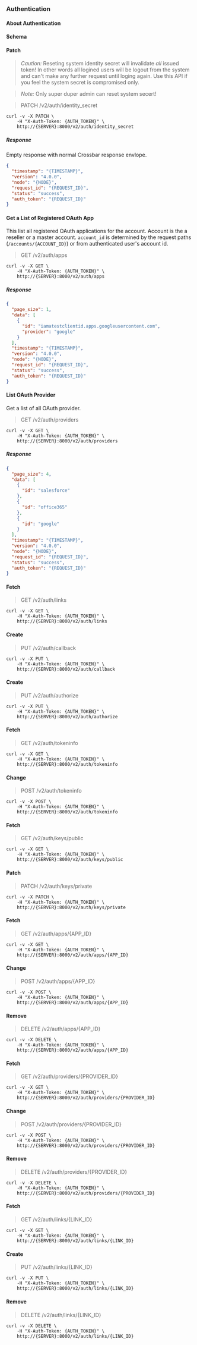 ### Authentication

#### About Authentication

#### Schema



#### Patch

> *Caution:* Reseting system identity secret will invalidate *all* issued token! In other words all logined users will be logout from the system and can't make any further request until loging again. Use this API if you feel the system secret is compromised only.

> *Note:* Only super duper admin can reset system secert!

> PATCH /v2/auth/identity_secret

```shell
curl -v -X PATCH \
    -H "X-Auth-Token: {AUTH_TOKEN}" \
    http://{SERVER}:8000/v2/auth/identity_secret
```

##### Response

Empty response with normal Crossbar response envlope.

```json
{
  "timestamp": "{TIMESTAMP}",
  "version": "4.0.0",
  "node": "{NODE}",
  "request_id": "{REQUEST_ID}",
  "status": "success",
  "auth_token": "{REQUEST_ID}"
}
```

#### Get a List of Registered OAuth App

This list all registered OAuth applications for the account. Account is the a reseller or a master account. `account_id` is determined by the request paths (`/accounts/{ACCOUNT_ID}`) or from authenticated user's account id.

> GET /v2/auth/apps

```shell
curl -v -X GET \
    -H "X-Auth-Token: {AUTH_TOKEN}" \
    http://{SERVER}:8000/v2/auth/apps
```

##### Response

```json
{
  "page_size": 1,
  "data": [
    {
      "id": "iamatestclientid.apps.googleusercontent.com",
      "provider": "google"
    }
  ],
  "timestamp": "{TIMESTAMP}",
  "version": "4.0.0",
  "node": "{NODE}",
  "request_id": "{REQUEST_ID}",
  "status": "success",
  "auth_token": "{REQUEST_ID}"
}
```

#### List OAuth Provider

Get a list of all OAuth provider.

> GET /v2/auth/providers

```shell
curl -v -X GET \
    -H "X-Auth-Token: {AUTH_TOKEN}" \
    http://{SERVER}:8000/v2/auth/providers
```

##### Response

```json
{
  "page_size": 4,
  "data": [
    {
      "id": "salesforce"
    },
    {
      "id": "office365"
    },
    {
      "id": "google"
    }
  ],
  "timestamp": "{TIMESTAMP}",
  "version": "4.0.0",
  "node": "{NODE}",
  "request_id": "{REQUEST_ID}",
  "status": "success",
  "auth_token": "{REQUEST_ID}"
}
```

#### Fetch

> GET /v2/auth/links

```shell
curl -v -X GET \
    -H "X-Auth-Token: {AUTH_TOKEN}" \
    http://{SERVER}:8000/v2/auth/links
```

#### Create

> PUT /v2/auth/callback

```shell
curl -v -X PUT \
    -H "X-Auth-Token: {AUTH_TOKEN}" \
    http://{SERVER}:8000/v2/auth/callback
```

#### Create

> PUT /v2/auth/authorize

```shell
curl -v -X PUT \
    -H "X-Auth-Token: {AUTH_TOKEN}" \
    http://{SERVER}:8000/v2/auth/authorize
```

#### Fetch

> GET /v2/auth/tokeninfo

```shell
curl -v -X GET \
    -H "X-Auth-Token: {AUTH_TOKEN}" \
    http://{SERVER}:8000/v2/auth/tokeninfo
```

#### Change

> POST /v2/auth/tokeninfo

```shell
curl -v -X POST \
    -H "X-Auth-Token: {AUTH_TOKEN}" \
    http://{SERVER}:8000/v2/auth/tokeninfo
```

#### Fetch

> GET /v2/auth/keys/public

```shell
curl -v -X GET \
    -H "X-Auth-Token: {AUTH_TOKEN}" \
    http://{SERVER}:8000/v2/auth/keys/public
```

#### Patch

> PATCH /v2/auth/keys/private

```shell
curl -v -X PATCH \
    -H "X-Auth-Token: {AUTH_TOKEN}" \
    http://{SERVER}:8000/v2/auth/keys/private
```

#### Fetch

> GET /v2/auth/apps/{APP_ID}

```shell
curl -v -X GET \
    -H "X-Auth-Token: {AUTH_TOKEN}" \
    http://{SERVER}:8000/v2/auth/apps/{APP_ID}
```

#### Change

> POST /v2/auth/apps/{APP_ID}

```shell
curl -v -X POST \
    -H "X-Auth-Token: {AUTH_TOKEN}" \
    http://{SERVER}:8000/v2/auth/apps/{APP_ID}
```

#### Remove

> DELETE /v2/auth/apps/{APP_ID}

```shell
curl -v -X DELETE \
    -H "X-Auth-Token: {AUTH_TOKEN}" \
    http://{SERVER}:8000/v2/auth/apps/{APP_ID}
```

#### Fetch

> GET /v2/auth/providers/{PROVIDER_ID}

```shell
curl -v -X GET \
    -H "X-Auth-Token: {AUTH_TOKEN}" \
    http://{SERVER}:8000/v2/auth/providers/{PROVIDER_ID}
```

#### Change

> POST /v2/auth/providers/{PROVIDER_ID}

```shell
curl -v -X POST \
    -H "X-Auth-Token: {AUTH_TOKEN}" \
    http://{SERVER}:8000/v2/auth/providers/{PROVIDER_ID}
```

#### Remove

> DELETE /v2/auth/providers/{PROVIDER_ID}

```shell
curl -v -X DELETE \
    -H "X-Auth-Token: {AUTH_TOKEN}" \
    http://{SERVER}:8000/v2/auth/providers/{PROVIDER_ID}
```

#### Fetch

> GET /v2/auth/links/{LINK_ID}

```shell
curl -v -X GET \
    -H "X-Auth-Token: {AUTH_TOKEN}" \
    http://{SERVER}:8000/v2/auth/links/{LINK_ID}
```

#### Create

> PUT /v2/auth/links/{LINK_ID}

```shell
curl -v -X PUT \
    -H "X-Auth-Token: {AUTH_TOKEN}" \
    http://{SERVER}:8000/v2/auth/links/{LINK_ID}
```

#### Remove

> DELETE /v2/auth/links/{LINK_ID}

```shell
curl -v -X DELETE \
    -H "X-Auth-Token: {AUTH_TOKEN}" \
    http://{SERVER}:8000/v2/auth/links/{LINK_ID}
```

